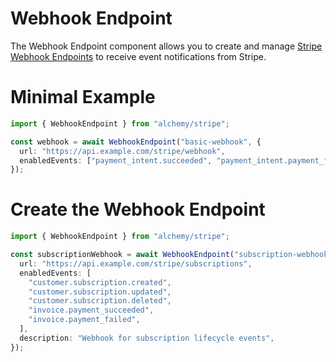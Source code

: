 # Webhook Endpoint

The Webhook Endpoint component allows you to create and manage [Stripe Webhook Endpoints](https://stripe.com/docs/webhooks) to receive event notifications from Stripe.

# Minimal Example

```ts
import { WebhookEndpoint } from "alchemy/stripe";

const webhook = await WebhookEndpoint("basic-webhook", {
  url: "https://api.example.com/stripe/webhook",
  enabledEvents: ["payment_intent.succeeded", "payment_intent.payment_failed"],
});
```

# Create the Webhook Endpoint

```ts
import { WebhookEndpoint } from "alchemy/stripe";

const subscriptionWebhook = await WebhookEndpoint("subscription-webhook", {
  url: "https://api.example.com/stripe/subscriptions",
  enabledEvents: [
    "customer.subscription.created",
    "customer.subscription.updated",
    "customer.subscription.deleted",
    "invoice.payment_succeeded",
    "invoice.payment_failed",
  ],
  description: "Webhook for subscription lifecycle events",
});
```